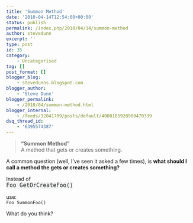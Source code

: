 ```yaml
---
title: 'Summon Method'
date: '2010-04-14T12:54:00+00:00'
status: publish
permalink: /index.php/2010/04/14/summon-method
author: stevedunn
excerpt: ''
type: post
id: 35
category:
    - Uncategorised
tag: []
post_format: []
blogger_blog:
    - stevedunns.blogspot.com
blogger_author:
    - 'Steve Dunn'
blogger_permalink:
    - /2010/04/summon-method.html
blogger_internal:
    - /feeds/32841709/posts/default/4008185928980470339
dsq_thread_id:
    - '6395574387'
---
```

> <span style="font-weight: bold;">“Summon Method”</span>  
> A method that gets or creates something.

A common question (well, I’ve seen it asked a few times), is <span style="font-weight: bold;">what should I call a method the gets or creates something?</span>

Instead of  
<span style="background-color: #f2f4f5; color: #222222; font-family: Monaco, Consolas, 'Andale Mono', 'DejaVu Sans Mono', monospace; font-size: 0.9375rem;">Foo GetOrCreateFoo()</span>

use:  
`Foo SummonFoo()`

What do you think?